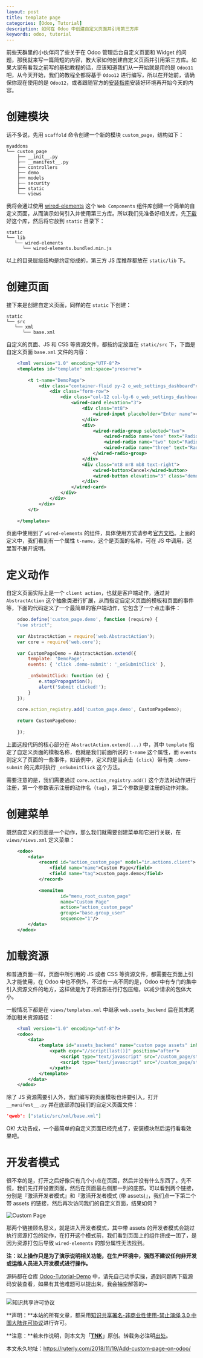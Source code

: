 ```yaml
---
layout: post
title: template page
categories: [Odoo, Tutorial]
description: 如何在 Odoo 中创建自定义页面并引用第三方库
keywords: odoo, tutorial
---
```


前些天群里的小伙伴问了些关于在 Odoo 管理后台自定义页面和 Widget 的问题，那我就来写一篇简短的内容，教大家如何创建自定义页面并引用第三方库。如果大家有看我之前写的基础教程的话，应该知道我们从一开始就是用的是 `Odoo11` 吧，从今天开始，我们的教程全都将基于 `Odoo12` 进行编写，所以在开始前，请确保你现在使用的是 `Odoo12`，或者跟随官方的[安装指南](https://www.odoo.com/documentation/12.0/setup/install.html)安装好环境再开始今天的内容。

# 创建模块

话不多说，先用 `scaffold` 命令创建一个新的模块 `custom_page`，结构如下：

```
myaddons
└── custom_page
	├── __init__.py
	├── __manifest__.py
	├── controllers
	├── demo
	├── models
	├── security
	├── static
	└── views
```

我将会通过使用 [wired-elements](https://wiredjs.com/) 这个 `Web Components` 组件库创建一个简单的自定义页面，从而演示如何引入并使用第三方库。所以我们先准备好相关库，先[下载](https://unpkg.com/wired-elements@latest/dist/wired-elements.bundled.min.js)好这个库，然后将它放到 `static` 目录下：

```
static
└── lib
   └── wired-elements
      └── wired-elements.bundled.min.js
```

以上的目录层级结构是约定俗成的，第三方 JS 库推荐都放在 `static/lib` 下。

# 创建页面

接下来是创建自定义页面，同样的在 `static` 下创建：

```
static
└── src
   └── xml
      └── base.xml
```

自定义的页面、JS 和 CSS 等资源文件，都按约定放置在 `static/src` 下，下面是自定义页面 `base.xml` 文件的内容：

```xml
    <?xml version="1.0" encoding="UTF-8"?>
    <templates id="template" xml:space="preserve">
    
        <t t-name="DemoPage">
            <div class="container-fluid py-2 o_web_settings_dashboard">
                <div class="form-row">
                    <div class="col-12 col-lg-6 o_web_settings_dashboard_col">
                        <wired-card elevation="3">
                            <div class="mt8">
                                <wired-input placeholder="Enter name"></wired-input>
                            </div>
                            <div>
                                <wired-radio-group selected="two">
                                    <wired-radio name="one" text="Radio One"></wired-radio>
                                    <wired-radio name="two" text="Radio Two"></wired-radio>
                                    <wired-radio name="three" text="Radio Three"></wired-radio>
                                </wired-radio-group>
                            </div>
                            <div class="mt8 mr8 mb8 text-right">
                                <wired-button>Cancel</wired-button>
                                <wired-button elevation="3" class="demo-submit">Submit</wired-button>
                            </div>
                        </wired-card>
                    </div>
                </div>
            </div>
        </t>
    
    </templates>
```

页面中使用到了 `wired-elements` 的组件，具体使用方式请参考[官方文档](https://github.com/wiredjs/wired-elements/tree/master/packages)。上面的定义中，我们看到有一个属性 `t-name`，这个是页面的名称，可在 JS 中调用，这里暂不展开说明。

# 定义动作

自定义页面实际上是一个 `client action`，也就是客户端动作，通过对 `AbstractAction` 这个抽象类进行扩展，从而指定自定义页面的模板和页面的事件等，下面的代码定义了一个最简单的客户端动作，它包含了一个点击事件：

```javascript
    odoo.define('custom_page.demo', function (require) {
    "use strict";
    
    var AbstractAction = require('web.AbstractAction');
    var core = require('web.core');
    
    var CustomPageDemo = AbstractAction.extend({
        template: 'DemoPage',
        events: { 'click .demo-submit': '_onSubmitClick' },
    
        _onSubmitClick: function (e) {
            e.stopPropagation();
            alert('Submit clicked!');
        }
    });
    
    core.action_registry.add('custom_page.demo', CustomPageDemo);
    
    return CustomPageDemo;
    
    });
```

上面这段代码的核心部分在 `AbstractAction.extend(...)` 中，其中 `template` 指定了自定义页面的模板名称，也就是我们前面所说的 `t-name` 这个属性，而 `events` 则定义了页面的一些事件，如该例中，定义的是当点击（`click`）带有类 `.demo-submit` 的元素时执行 `_onSubmitClick` 这个方法。

需要注意的是，我们需要通过 `core.action_registry.add()` 这个方法对动作进行注册，第一个参数表示注册的动作名（`tag`），第二个参数是要注册的动作对象。

# 创建菜单

既然自定义的页面是一个动作，那么我们就需要创建菜单和它进行关联，在 `views/views.xml` 定义菜单：

```xml
    <odoo>
        <data>
            <record id="action_custom_page" model="ir.actions.client">
                <field name="name">Custom Page</field>
                <field name="tag">custom_page.demo</field>
            </record>
    
            <menuitem
                    id="menu_root_custom_page"
                    name="Custom Page"
                    action="action_custom_page"
                    groups="base.group_user"
                    sequence="1"/>
        </data>
    </odoo>
```

# 加载资源

和普通页面一样，页面中所引用的 JS 或者 CSS 等资源文件，都需要在页面上引入才能使用，在 Odoo 中也不例外，不过有一点不同的是，Odoo 中有专门的集中引入资源文件的地方，这样做是为了将资源进行打包压缩，以减少请求的包体大小。

一般情况下都是在 `views/templates.xml` 中继承 `web.ssets_backend` 后在其末尾添加相关资源路径：

```xml
    <?xml version="1.0" encoding="utf-8"?>
    <odoo>
        <data>
            <template id="assets_backend" name="custom page assets" inherit_id="web.assets_backend">
                <xpath expr="//script[last()]" position="after">
                    <script type="text/javascript" src="/custom_page/static/lib/wired-elements/wired-elements.bundled.min.js"></script>
                    <script type="text/javascript" src="/custom_page/static/src/js/demo.js"></script>
                </xpath>
            </template>
        </data>
    </odoo>
```

除了 JS 资源需要引入外，我们编写的页面模板也许要引入，打开 `__manifest__.py` 并在底部添加我们的自定义页面文件：

```json
'qweb': ["static/src/xml/base.xml"]
```

OK! 大功告成，一个最简单的自定义页面已经完成了，安装模块然后运行看看效果吧。

# 开发者模式

很不幸的是，打开之后好像只有几个小点在页面，然后并没有什么东西了。先不慌，我们先打开设置页面，然后在页面最右侧那一列的底部，可以看到两个链接，分别是『激活开发者模式』和『激活开发者模式 (带 assets)』，我们点一下第二个带 assets 的链接，然后再次访问我们的自定义页面，结果如何？

![Custom Page](/images/Odoo/Untitled-c2d08ea0-ca4f-4f99-8796-a9ce9c53445d.png)

那两个链接顾名思义，就是进入开发者模式，其中带 assets 的开发者模式会跳过执行资源打包的动作，在打开这个模式前，我们看到页面上的组件挤成一团了，是因为资源打包后导致 `wired-elements` 的部分属性无法找到。

**注：以上操作只是为了演示说明相关功能，在生产环境中，强烈不建议任何非开发或运维人员进入开发模式进行操作。**

源码都在仓库 [Odoo-Tutorial-Demo](https://github.com/ruter/Odoo-Tutorial-Demo/tree/master/custom_page) 中，请先自己动手实操，遇到问题再下载源码安装查看，如果有其他难题可以提出来，我会抽空解答的~

---

![知识共享许可协议](https://i.creativecommons.org/l/by-nc-nd/3.0/cn/88x31.png)

**声明：**本站的所有文章，都采用[知识共享署名-非商业性使用-禁止演绎 3.0 中国大陆许可协议](http://creativecommons.org/licenses/by-nc-nd/3.0/cn/)进行许可。

**注意：**若未作说明，则本文为「[**TNK**](https://ruterly.com/)」原创。转载务必注明[出处](https://ruterly.com/2018/11/19/Add-custom-page-on-odoo/)。

本文永久地址：https://ruterly.com/2018/11/19/Add-custom-page-on-odoo/

